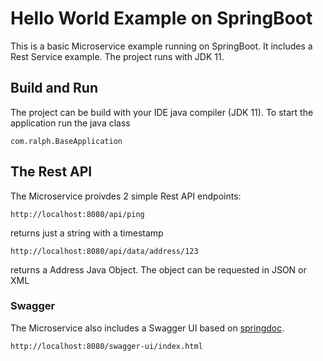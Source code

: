 # Hello World Example on SpringBoot

This is a basic Microservice example running on SpringBoot. It includes a Rest Service example.
The project runs with JDK 11.

## Build and Run

The project can be build with your IDE java compiler (JDK 11). To start the application run the java class


	com.ralph.BaseApplication
	

	
## The Rest API

The Microservice proivdes 2 simple Rest API endpoints:


	http://localhost:8080/api/ping

returns just a string with a timestamp


	http://localhost:8080/api/data/address/123

returns a Address Java Object. The object can be requested in JSON or XML
	


### Swagger	

The Microservice also includes a Swagger UI based on [springdoc](https://springdoc.org/).

	http://localhost:8080/swagger-ui/index.html
	

